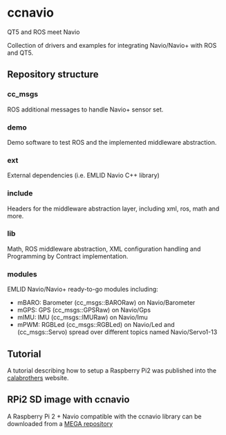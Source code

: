 # ccnavio
QT5 and ROS meet Navio

Collection of drivers and examples for integrating Navio/Navio+ with ROS and QT5.

## Repository structure

### cc_msgs

ROS additional messages to handle Navio+ sensor set.

### demo

Demo software to test ROS and the implemented middleware abstraction.

### ext

External dependencies (i.e. EMLID Navio C++ library)

### include

Headers for the middleware abstraction layer, including xml, ros, math and more.

### lib

Math, ROS middleware abstraction, XML configuration handling and Programming by Contract implementation.

### modules

EMLID Navio/Navio+ ready-to-go modules including:


* mBARO: Barometer (cc_msgs::BARORaw) on Navio/Barometer
* mGPS:  GPS (cc_msgs::GPSRaw) on Navio/Gps
* mIMU:  IMU (cc_msgs::IMURaw) on Navio/Imu
* mPWM:  RGBLed (cc_msgs::RGBLed) on Navio/Led and (cc_msgs::Servo) spread over different topics named Navio/Servo1-13

## Tutorial

A tutorial describing how to setup a Raspberry Pi2 was published into the
[calabrothers](http://www.moosth.net/calabrothers/?p=595) website.

## RPi2 SD image with ccnavio

A Raspberry Pi 2 + Navio compatible with the ccnavio library can be downloaded from
a [MEGA repository](https://mega.co.nz/#!jZdgUYTa!4Mk-b3fG21gQTTRh2AVV7ArQE1Dew-1ff8wH8qrv_N0)


